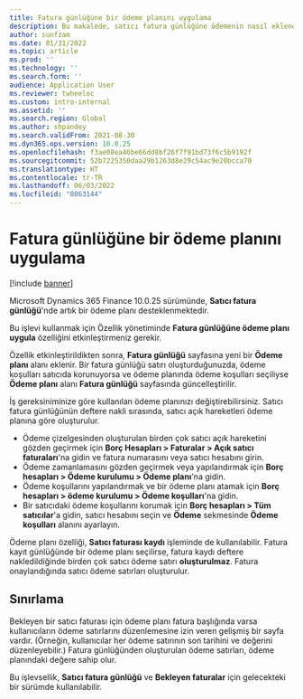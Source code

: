```yaml
---
title: Fatura günlüğüne bir ödeme planını uygulama
description: Bu makalede, satıcı fatura günlüğüne ödemenin nasıl ekleneceği açıklanmaktadır.
author: sunfzam
ms.date: 01/31/2022
ms.topic: article
ms.prod: ''
ms.technology: ''
ms.search.form: ''
audience: Application User
ms.reviewer: twheeloc
ms.custom: intro-internal
ms.assetid: ''
ms.search.region: Global
ms.author: shpandey
ms.search.validFrom: 2021-08-30
ms.dyn365.ops.version: 10.0.25
ms.openlocfilehash: f3ae08ea46be66dd8bf26f7f91bd73f6c5b9192f
ms.sourcegitcommit: 52b7225350daa29b1263d8e29c54ac9e20bcca70
ms.translationtype: HT
ms.contentlocale: tr-TR
ms.lasthandoff: 06/03/2022
ms.locfileid: "8863144"
---
```

# <a name="apply-a-payment-schedule-to-the-invoice-journal"></a>Fatura günlüğüne bir ödeme planını uygulama

[!include [banner](../includes/preview-banner.md)]

Microsoft Dynamics 365 Finance 10.0.25 sürümünde, **Satıcı fatura günlüğü**'nde artık bir ödeme planı desteklenmektedir.

Bu işlevi kullanmak için Özellik yönetiminde **Fatura günlüğüne ödeme planı uygula** özelliğini etkinleştirmeniz gerekir.

Özellik etkinleştirildikten sonra, **Fatura günlüğü** sayfasına yeni bir **Ödeme planı** alanı eklenir. Bir fatura günlüğü satırı oluşturduğunuzda, ödeme koşulları satıcıda korunuyorsa ve ödeme planında ödeme koşulları seçiliyse **Ödeme planı** alanı **Fatura günlüğü** sayfasında güncelleştirilir.

İş gereksiniminize göre kullanılan ödeme planınızı değiştirebilirsiniz. Satıcı fatura günlüğünün deftere nakli sırasında, satıcı açık hareketleri ödeme planına göre oluşturulur.

 - Ödeme çizelgesinden oluşturulan birden çok satıcı açık hareketini gözden geçirmek için **Borç Hesapları \> Faturalar \> Açık satıcı faturaları**'na gidin ve fatura numarasını veya satıcı hesabını girin.
 - Ödeme zamanlamasını gözden geçirmek veya yapılandırmak için **Borç hesapları \> Ödeme kurulumu \> Ödeme planı**'na gidin.
 - Ödeme koşullarını yapılandırmak ve bir ödeme planı atamak için **Borç hesapları \> ödeme kurulumu \> Ödeme koşulları**'na gidin.
 - Bir satıcıdaki ödeme koşullarını korumak için **Borç hesapları \> Tüm satıcılar**'a gidin, satıcı hesabını seçin ve **Ödeme** sekmesinde **Ödeme koşulları** alanını ayarlayın.

Ödeme planı özelliği, **Satıcı faturası kaydı** işleminde de kullanılabilir. Fatura kayıt günlüğünde bir ödeme planı seçilirse, fatura kaydı deftere nakledildiğinde birden çok satıcı ödeme satırı **oluşturulmaz**. Fatura onaylandığında satıcı ödeme satırları oluşturulur.

## <a name="limitation"></a>Sınırlama

Bekleyen bir satıcı faturası için ödeme planı fatura başlığında varsa kullanıcıların ödeme satırlarını düzenlemesine izin veren gelişmiş bir sayfa vardır. (Örneğin, kullanıcılar her ödeme satırının son tarihini ve değerini düzenleyebilir.) Fatura günlüğünden oluşturulan ödeme satırları, ödeme planındaki değere sahip olur.

Bu işlevsellik, **Satıcı fatura günlüğü** ve **Bekleyen faturalar** için gelecekteki bir sürümde kullanılabilir.

